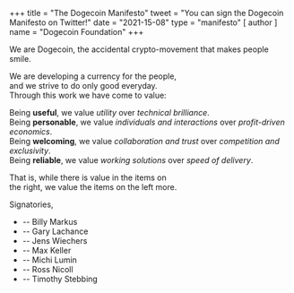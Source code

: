 +++
title = "The Dogecoin Manifesto"
tweet = "You can sign the Dogecoin Manifesto on Twitter!"
date = "2021-15-08"
type = "manifesto"
[ author ]
  name = "Dogecoin Foundation"
+++

We are Dogecoin, the accidental crypto-movement that makes people smile.

We are developing a currency for the people, </br>
and we strive to do only good everyday.</br>
Through this work we have come to value:

Being **useful**, we value *utility* over *technical brilliance*.</br>
Being **personable**, we value *individuals and interactions* over *profit-driven economics*.</br>
Being **welcoming**, we value *collaboration and trust* over *competition and exclusivity*.</br>
Being **reliable**, we value *working solutions* over *speed of delivery*. </br>

That is, while there is value in the items on</br>
the right, we value the items on the left more.

<div class="signatories">
Signatories,

<div class="people">

* -- Billy Markus
* -- Gary Lachance
* -- Jens Wiechers
* -- Max Keller
* -- Michi Lumin
* -- Ross Nicoll
* -- Timothy Stebbing

</div>
</div>
